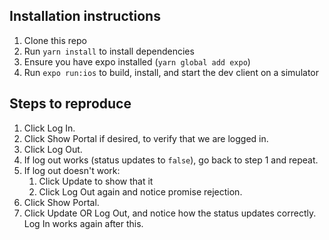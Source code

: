 ## Installation instructions

1. Clone this repo
1. Run `yarn install` to install dependencies
1. Ensure you have expo installed (`yarn global add expo`)
1. Run `expo run:ios` to build, install, and start the dev client on a simulator

## Steps to reproduce

1. Click Log In.
2. Click Show Portal if desired, to verify that we are logged in.
3. Click Log Out.
4. If log out works (status updates to `false`), go back to step 1 and repeat.
5. If log out doesn't work:
   1. Click Update to show that it
   2. Click Log Out again and notice promise rejection.
6. Click Show Portal.
7. Click Update OR Log Out, and notice how the status updates correctly.
   Log In works again after this.

